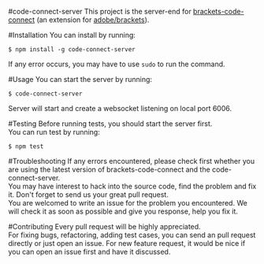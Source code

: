 #code-connect-server
This project is the server-end for [brackets-code-connect](https://github.com/tjwudi/brackets-code-connect) (an extension for [adobe/brackets](https://github.com/adobe/brackets)).  

#Installation
You can install by running:
```
$ npm install -g code-connect-server
```
If any error occurs, you may have to use `sudo` to run the command.

#Usage
You can start the server by running:
```
$ code-connect-server
```
Server will start and create a websocket listening on local port 6006.

#Testing
Before running tests, you should start the server first.  
You can run test by running:
```
$ npm test
```

#Troubleshooting
If any errors encountered, please check first whether you are using the latest version of brackets-code-connect and the code-connect-server.  
You may have interest to hack into the source code, find the problem and fix it. Don't forget to send us your great pull request.  
You are welcomed to write an issue for the problem you encountered. We will check it as soon as possible and give you response, help you fix it.  

#Contributing
Every pull request will be highly appreciated.  
For fixing bugs, refactoring, adding test cases, you can send an pull request directly or just open an issue. For new feature request, it would be nice if you can open an issue first and have it discussed.  